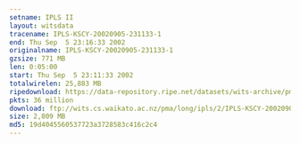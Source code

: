 ```yaml
---
setname: IPLS II
layout: witsdata
tracename: IPLS-KSCY-20020905-231133-1
end: Thu Sep  5 23:16:33 2002
originalname: IPLS-KSCY-20020905-231133-1
gzsize: 771 MB
len: 0:05:00
start: Thu Sep  5 23:11:33 2002
totalwirelen: 25,883 MB
ripedownload: https://data-repository.ripe.net/datasets/wits-archive/pma/long/ipls/2/IPLS-KSCY-20020905-231133-1.gz
pkts: 36 million
download: ftp://wits.cs.waikato.ac.nz/pma/long/ipls/2/IPLS-KSCY-20020905-231133-1.gz
size: 2,809 MB
md5: 19d4045560537723a3728583c416c2c4
---
```

